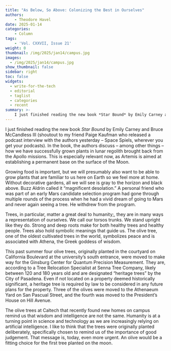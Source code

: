 ```yaml
---
title: "As Below, So Above: Colonizing the Best in Ourselves"
authors: 
    - Theodore Havel
date: 2025-01-14
categories:
    - Column
tags:
    - 'Vol. CXXVII, Issue 21'
weight: 0
thumbnail: /img/2025/jan14/campus.jpg
images:
  - /img/2025/jan14/campus.jpg
show_thumbnail: false
sidebar: right
toc: false
widgets:
  - write-for-the-tech
  - editorial
  - taglist
  - categories
  - recent
summary: >-
    I just finished reading the new book *Star Bound* by Emily Carney and Bruce McCandless III (shoutout to my friend Paige Kaufman who released a podcast interview with the authors yesterday – Space Spiels, wherever you get your podcasts). In the book, the authors discuss – among other things – how we have successfully grown plants in lunar regolith brought back from the Apollo missions. This is especially relevant now, as Artemis is aimed at establishing a permanent base on the surface of the Moon.
---
```



I just finished reading the new book *Star Bound* by Emily Carney and Bruce McCandless III (shoutout to my friend Paige Kaufman who released a podcast interview with the authors yesterday – Space Spiels, wherever you get your podcasts). In the book, the authors discuss – among other things – how we have successfully grown plants in lunar regolith brought back from the Apollo missions. This is especially relevant now, as Artemis is aimed at establishing a permanent base on the surface of the Moon.

Growing food is important, but we will presumably also want to be able to grow plants that are familiar to us here on Earth so we feel more at home. Without decorative gardens, all we will see is gray to the horizon and black above. Buzz Aldrin called it “magnificent desolation.” A personal friend who was part of an early Mars candidate selection program had gone through multiple rounds of the process when he had a vivid dream of going to Mars and never again seeing a tree. He withdrew from the program.

Trees, in particular, matter a great deal to humanity;, they are in many ways a representation of ourselves. We call our torsos trunks. We stand upright like they do. Strong and deep roots make for both healthy trees and healthy people. Trees also hold symbolic meanings that guide us. The olive tree, one of the oldest cultivated trees in the world, symbolizes peace and is associated with Athena, the Greek goddess of wisdom.

This past summer four olive trees, originally planted in the courtyard on California Boulevard at the university’s south entrance, were moved to make way for the Ginsburg Center for Quantum Precision Measurement. They are, according to a Tree Relocation Specialist at Senna Tree Company, likely between 120 and 180 years old and are designated “heritage trees” by the City of Pasadena. Even if not located on a property deemed historically significant, a heritage tree is required by law to be considered in any future plans for the property. Three of the olives were moved to the Athenaeum Yard on San Pascual Street, and the fourth was moved to the President’s House on Hill Avenue.

The olive trees at Caltech that recently found new homes on campus remind us that wisdom and intelligence are not the same. Humanity is at a turning point in science and technology as we are increasingly relying on artificial intelligence. I like to think that the trees were originally planted deliberately, specifically chosen to remind us of the importance of good judgement. That message is, today, even more urgent. An olive would be a fitting choice for the first tree planted on the moon.
